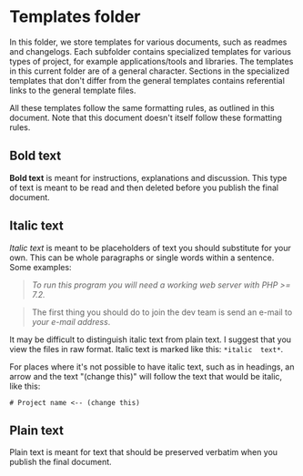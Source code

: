 # Templates folder
In this folder, we store templates for various documents, such as readmes and 
changelogs. Each subfolder contains specialized templates for various types of 
project, for example applications/tools and libraries. The templates in this 
current folder are of a general character. Sections in the specialized 
templates that don't differ from the general templates contains referential 
links to the general template files.

All these templates follow the same formatting rules, as outlined in this 
document. Note that this document doesn't itself follow these formatting rules.

## Bold text
**Bold text** is meant for instructions, explanations and discussion. This type 
of text is meant to be read and then deleted before you publish the final 
document.

## Italic text
*Italic text* is meant to be placeholders of text you should substitute for 
your own. This can be whole paragraphs or single words within a sentence. Some 
examples:

> *To run this program you will need a working web server with PHP >= 7.2.*

> The first thing you should do to join the dev team is send an e-mail to 
> *your e-mail address*.

It may be difficult to distinguish italic text from plain text. I suggest that 
you view the files in raw format. Italic text is marked like this: `*italic 
text*`.

For places where it's not possible to have italic text, such as in headings, an 
arrow and the text "(change this)" will follow the text that would be italic, 
like this:

    # Project name <-- (change this)

## Plain text
Plain text is meant for text that should be preserved verbatim when you publish 
the final document.
